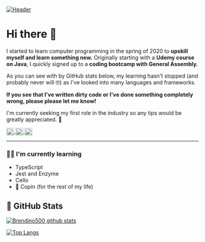 [![Header](https://i.ibb.co/s6YSK1f/Minimalist-Home-Brew-Email-Header.png "Header")](https://brendaty.com)

# Hi there 👋

I started to learn computer programming in the spring of 2020 to **upskill myself and learn something new.** Originally starting with a **Udemy course on Java**, I quickly signed up to a **coding bootcamp with General Assembly.** 

As you can see with by GitHub stats below, my learning hasn't stopped (and probably never will 🤓) as I've looked into many languages and frameworks.

**If you see that I've written dirty code or I've done something completely wrong, please please let me know!**

I'm currently seeking my first role in the industry so any tips would be greatly appreciated. 🚀

<a href="https://www.linkedin.com/in/brendaty/" target="_blank">
  <img align="center" src="https://i.ibb.co/pnQL8p3/linkedin-logo.png" alt="linkedin-logo" border="0" width="20">
</a> 
<a href="https://twitter.com/btcodes" target="_blank">
  <img align="center" src="https://i.ibb.co/sVPWYZm/twitter.png" alt="twitter" border="0" width="20">
</a>
<a href="https://www.instagram.com/brendino500/" target="_blank">
  <img align="center" src="https://i.ibb.co/JcB2Xzy/instagram.png" alt="instagram" border="0" width="20">
</a>

---
### 👩‍💻 I'm currently learning 

* TypeScript
* Jest and Enzyme
* Cello
* 🎹 Copin (for the rest of my life)

## 💾 GitHub Stats

[![Brendino500 github stats](https://github-readme-stats.vercel.app/api?username=brendino500&hide=issues,prs&show_icons=true&theme=nord)](https://github.com/anuraghazra/github-readme-stats)

[![Top Langs](https://github-readme-stats.vercel.app/api/top-langs/?username=brendino500&layout=compact&theme=nord)](https://github.com/anuraghazra/github-readme-stats)
